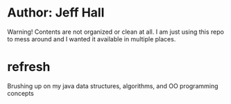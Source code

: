 # Author: Jeff Hall
Warning! Contents are not organized or clean at all. I am just using this repo to mess around and I wanted it available in multiple places.
# refresh
Brushing up on my java data structures, algorithms, and OO programming concepts
